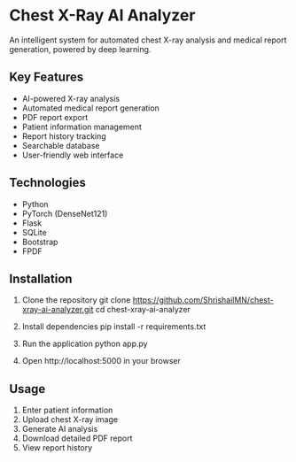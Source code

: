 # Chest X-Ray AI Analyzer

An intelligent system for automated chest X-ray analysis and medical report generation, powered by deep learning.

## Key Features
- AI-powered X-ray analysis
- Automated medical report generation
- PDF report export
- Patient information management
- Report history tracking
- Searchable database
- User-friendly web interface

## Technologies
- Python
- PyTorch (DenseNet121)
- Flask
- SQLite
- Bootstrap
- FPDF

## Installation
1. Clone the repository
   git clone https://github.com/ShrishailMN/chest-xray-ai-analyzer.git
   cd chest-xray-ai-analyzer

2. Install dependencies
   pip install -r requirements.txt

3. Run the application
   python app.py

4. Open http://localhost:5000 in your browser

## Usage
1. Enter patient information
2. Upload chest X-ray image
3. Generate AI analysis
4. Download detailed PDF report
5. View report history

